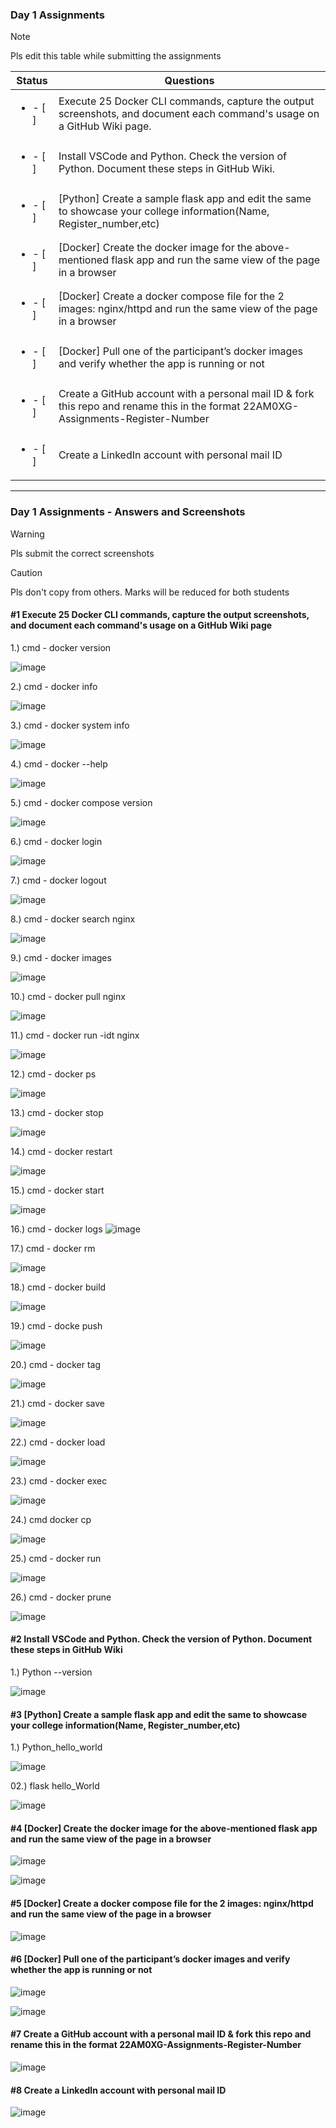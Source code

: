 ### Day 1 Assignments

> [!NOTE]
> Pls edit this table while submitting the assignments

| Status         | Questions     | 
|----------------|---------------|
| <ul><li>- [ ] </li></ul> | Execute 25 Docker CLI commands, capture the output screenshots, and document each command's usage on a GitHub Wiki page. |
| <ul><li>- [ ] </li></ul> | Install VSCode and Python. Check the version of Python. Document these steps in GitHub Wiki. |
| <ul><li>- [ ] </li></ul> | [Python] Create a sample flask app and edit the same to showcase your college information(Name, Register_number,etc) |
| <ul><li>- [ ] </li></ul> | [Docker] Create the docker image for the above-mentioned flask app and run the same view of the page in a browser |
| <ul><li>- [ ] </li></ul> | [Docker] Create a docker compose file for the 2 images: nginx/httpd and run the same view of the page in a browser |
| <ul><li>- [ ] </li></ul> | [Docker] Pull one of the participant’s docker images and verify whether the app is running or not  |
| <ul><li>- [ ] </li></ul> | Create a GitHub account with a personal mail ID & fork this repo and rename this in the format 22AM0XG-Assignments-Register-Number  |
| <ul><li>- [ ] </li></ul> | Create a LinkedIn account with personal mail ID  |

***

### Day 1 Assignments - Answers and Screenshots

> [!WARNING]
> Pls submit the correct screenshots

> [!CAUTION]
> Pls don't copy from others. Marks will be reduced for both students

#### #1 Execute 25 Docker CLI commands, capture the output screenshots, and document each command's usage on a GitHub Wiki page

1.) cmd - docker version 

![image](https://github.com/user-attachments/assets/2a7f862b-2305-4935-a781-4e3a6d0cca2d)

2.) cmd - docker info

![image](https://github.com/user-attachments/assets/1c9cb42a-8911-47f3-828f-27ad9e2be3f3)

3.) cmd - docker system info

![image](https://github.com/user-attachments/assets/8bc9db65-4762-4a71-b298-1fe096e9a666)

4.) cmd - docker --help

![image](https://github.com/user-attachments/assets/b1dc097e-0fc9-480c-a879-b949eea735d7)

5.) cmd - docker compose version

![image](https://github.com/user-attachments/assets/d9edb938-d39e-404f-b33d-60beb3fc306c)

6.) cmd - docker login

![image](https://github.com/user-attachments/assets/a7aaa4e2-acc7-4a84-b890-40b6badbd4f4)

7.) cmd - docker logout

![image](https://github.com/user-attachments/assets/c921e221-4045-4f6b-85aa-86a9fd1f9288)

8.) cmd - docker search nginx

![image](https://github.com/user-attachments/assets/47d5ba5b-ff90-4140-808b-021564df6f2d)

9.) cmd - docker images 

![image](https://github.com/user-attachments/assets/e58ec73b-9bc9-4c6c-bdf5-f20a9e28e159)

10.) cmd - docker pull nginx

![image](https://github.com/user-attachments/assets/c8d9c4a5-4b13-42b5-9c02-48187a8c99be)

11.) cmd - docker run -idt nginx

![image](https://github.com/user-attachments/assets/9e251e58-0615-45b5-be2a-8ee25a2b9e60)

12.) cmd - docker ps

![image](https://github.com/user-attachments/assets/9ac80469-865b-4df5-9867-473efcb6f4aa)

13.) cmd - docker stop 

![image](https://github.com/user-attachments/assets/c5f2fb4f-9310-4f60-a0fb-cf5740340daa)

14.) cmd - docker restart 

![image](https://github.com/user-attachments/assets/4579aad8-3eaa-4161-9b74-f2c4fe5f6fbb)

15.) cmd - docker start

![image](https://github.com/user-attachments/assets/12ef87dd-3d81-4db8-bb5d-8553db2d57db)

16.) cmd - docker logs
![image](https://github.com/user-attachments/assets/9632766a-e384-464b-ae52-f0172e198652)

17.) cmd - docker rm 

![image](https://github.com/user-attachments/assets/81d3770d-8cbb-4d6e-808c-fdebb2abb9f5)

18.) cmd - docker build

![image](https://github.com/user-attachments/assets/37413414-7abf-4357-9838-6b38dc0df860)

19.) cmd - docke push

![image](https://github.com/user-attachments/assets/8512c448-86b3-41ee-9f5e-1a75191a2340)


20.) cmd - docker tag

![image](https://github.com/user-attachments/assets/c1ee6ec4-72b9-46fb-a5e7-000a37af6cb6)

21.) cmd - docker save

![image](https://github.com/user-attachments/assets/45f87be7-8b7f-4b3b-9801-1a73dca70887)

22.) cmd - docker load 

![image](https://github.com/user-attachments/assets/974e84ea-9ea4-45ab-8373-05cc970a94c1)

23.) cmd - docker exec

![image](https://github.com/user-attachments/assets/7e566516-d1f9-429b-a9ff-9dd7dc5665ee)

24.) cmd docker cp

![image](https://github.com/user-attachments/assets/a2645541-242a-4702-8ae8-dfb6f77345ea)

25.) cmd - docker run

![image](https://github.com/user-attachments/assets/71b922d7-efef-4f9e-ab6c-af4941012e13)

26.) cmd - docker prune 

![image](https://github.com/user-attachments/assets/7497ee34-fbc0-4fd9-9aa2-aac98a95053a)


#### #2 Install VSCode and Python. Check the version of Python. Document these steps in GitHub Wiki

1.) Python --version


![image](https://github.com/user-attachments/assets/63c17e00-6b3d-48ee-a274-3758d8616a8b)


#### #3 [Python] Create a sample flask app and edit the same to showcase your college information(Name, Register_number,etc)

1.) Python_hello_world

![image](https://github.com/user-attachments/assets/5f60d564-d68d-4e6d-b94a-cc8f834bea6e)

02.) flask hello_World

![image](https://github.com/user-attachments/assets/79b41506-0e52-4b7d-a71e-f75183d59884)



#### #4 [Docker] Create the docker image for the above-mentioned flask app and run the same view of the page in a browser

![image](https://github.com/user-attachments/assets/53e46c33-8565-4425-8794-afcaa86958e8)

![image](https://github.com/user-attachments/assets/1d1e8499-18e2-41b1-af8b-cc03a82c5c5b)

#### #5 [Docker] Create a docker compose file for the 2 images: nginx/httpd and run the same view of the page in a browser

![image](https://github.com/user-attachments/assets/0e32053e-c5d2-4423-ab77-29f4bc329ff8)


#### #6 [Docker] Pull one of the participant’s docker images and verify whether the app is running or not

![image](https://github.com/user-attachments/assets/4e6e2a77-5a15-44b4-891e-cf92846c53fd)


![image](https://github.com/user-attachments/assets/d24b8bdf-2be7-4888-a949-20942d227c09)

#### #7 Create a GitHub account with a personal mail ID & fork this repo and rename this in the format 22AM0XG-Assignments-Register-Number

![image](https://github.com/user-attachments/assets/f8af1f8e-606a-44a1-a4f5-f36fc247617f)


#### #8 Create a LinkedIn account with personal mail ID

![image](https://github.com/user-attachments/assets/410b8260-407e-4faf-afe6-3d95e6062cc0)

